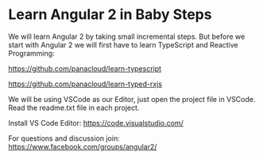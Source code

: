 # Learn Angular 2 in Baby Steps
We will learn Angular 2 by taking small incremental steps. But before we start with Angular 2 we will first have to learn TypeScript and Reactive Programming:

https://github.com/panacloud/learn-typescript

https://github.com/panacloud/learn-typed-rxjs


We will be using VSCode as our Editor, just open the project file in VSCode. Read the readme.txt file in each project.

Install VS Code Editor: https://code.visualstudio.com/

For questions and discussion join: https://www.facebook.com/groups/angular2/








